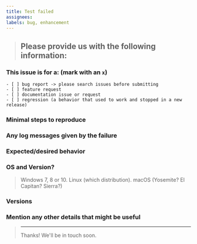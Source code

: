 ```yaml
---
title: Test failed
assignees:
labels: bug, enhancement
---
```


<!--
IF SUFFICIENT INFORMATION IS NOT PROVIDED VIA THE FOLLOWING TEMPLATE THE ISSUE MIGHT BE CLOSED WITHOUT FURTHER CONSIDERATION OR INVESTIGATION
-->

> ## Please provide us with the following information:

### This issue is for a: (mark with an `x`)

```
- [ ] bug report -> please search issues before submitting
- [ ] feature request
- [ ] documentation issue or request
- [ ] regression (a behavior that used to work and stopped in a new release)
```

### Minimal steps to reproduce

>

### Any log messages given by the failure

>

### Expected/desired behavior

>

### OS and Version?

> Windows 7, 8 or 10. Linux (which distribution). macOS (Yosemite? El Capitan? Sierra?)

### Versions

>

### Mention any other details that might be useful

> ---
>
> Thanks! We'll be in touch soon.
